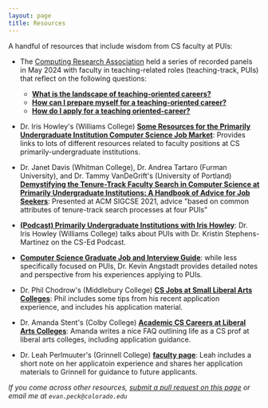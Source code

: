 ```yaml
---
layout: page
title: Resources
---
```

<link rel="stylesheet" href="cspui.css">

A handful of resources that include wisdom from CS faculty at PUIs:

- The [Computing Research Association](https://cra.org/crae/) held a series of recorded panels in May 2024 with faculty in teaching-related roles (teaching-track, PUIs) that reflect on the following questions:
  - [**What is the landscape of teaching-oriented careers?**](https://www.youtube.com/watch?v=YnzxidGoRfY)
  - [**How can I prepare myself for a teaching-oriented career?**](https://www.youtube.com/watch?v=yaO1zh385lI)
  - [**How do I apply for a teaching oriented-career?**](https://www.youtube.com/watch?v=MhoPv4Ac3B8)


- Dr. Iris Howley's (Williams College) [**Some Resources for the Primarily Undergraduate Institution Computer Science Job Market**](https://docs.google.com/document/d/1JGyp7_NJKDAjCpsm8Z5_lty0P76jk3bhPPMdQJaF0nw/edit?usp=sharing): Provides links to lots of different resources related to faculty positions at CS primarily-undergraduate institutions. 

- Dr. Janet Davis (Whitman College), Dr. Andrea Tartaro (Furman University), and Dr. Tammy VanDeGrift's (University of Portland) [**Demystifying the Tenure-Track Faculty Search in Computer Science at Primarily Undergraduate Institutions: A Handbook of Advice for Job Seekers**](https://dl.acm.org/doi/10.1145/3408877.3432512): Presented at ACM SIGCSE 2021, advice "based on common attributes of tenure-track search processes at four PUIs"

- [**(Podcast) Primarily Undergraduate Institutions with Iris Howley**](https://csedpodcast.org/blog/s3ep10_primarily_undergraduate_institutions/): Dr. Iris Howley (Williams College) talks about PUIs with Dr. Kristin Stephens-Martinez on the CS-Ed Podcast.

- [**Computer Science Graduate Job and Interview Guide**](https://csguides.github.io/grad-job-guide/): while less specifically focused on PUIs, Dr. Kevin Angstadt provides detailed notes and perspective from his experiences applying to PUIs. 

- Dr. Phil Chodrow's (Middlebury College) [**CS Jobs at Small Liberal Arts Colleges**](https://www.philchodrow.prof/job_app.html): Phil includes some tips from his recent application experience, and includes his application material. 

- Dr. Amanda Stent's (Colby College) [**Academic CS Careers at Liberal Arts Colleges**](https://medium.com/@ajstent/academic-cs-careers-at-liberal-arts-colleges-917b0d3e82ab): Amanda writes a nice FAQ outlining life as a CS prof at liberal arts colleges, including application guidance.

- Dr. Leah Perlmuuter's (Grinnell College) [**faculty page**](https://perlmutter.cs.grinnell.edu/home/#apps): Leah includes a short note on her applicatoin experience and shares her application materials to Grinnell for guidance to future applicants.

_If you come across other resources, [submit a pull request on this page](https://github.com/cs-pui/cs-pui.github.io/blob/master/resources.md) or email me at `evan.peck@colorado.edu`_

